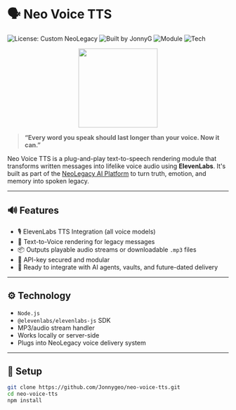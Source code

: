 # 🗣️ Neo Voice TTS

![License: Custom NeoLegacy](https://img.shields.io/badge/License-Custom%20NeoLegacy-red)
![Built by JonnyG](https://img.shields.io/badge/Built%20by-JonnyG-blue)
![Module](https://img.shields.io/badge/Module-Text%20to%20Speech-purple)
![Tech](https://img.shields.io/badge/Tech-Node.js%2FElevenLabs-orange)

<p align="center">
  <a href="https://neo-shade.com">
    <img src="https://neo-shade.com/wp-content/uploads/2025/07/NeoLegacyBanner.jpg" height="180">
  </a>
</p>

> **“Every word you speak should last longer than your voice. Now it can.”**

Neo Voice TTS is a plug-and-play text-to-speech rendering module that transforms written messages into lifelike voice audio using **ElevenLabs**. It's built as part of the [NeoLegacy AI Platform](https://github.com/Jonnygeo/NeoLegacy) to turn truth, emotion, and memory into spoken legacy.

---

## 🔊 Features

- 🎙️ ElevenLabs TTS Integration (all voice models)
- 🔁 Text-to-Voice rendering for legacy messages
- 📦 Outputs playable audio streams or downloadable `.mp3` files
- 🔐 API-key secured and modular
- 🧠 Ready to integrate with AI agents, vaults, and future-dated delivery

---

## ⚙️ Technology

- `Node.js`
- `@elevenlabs/elevenlabs-js` SDK
- MP3/audio stream handler
- Works locally or server-side
- Plugs into NeoLegacy voice delivery system

---

## 🚀 Setup

```bash
git clone https://github.com/Jonnygeo/neo-voice-tts.git
cd neo-voice-tts
npm install
